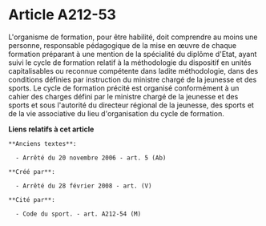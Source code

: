 # Article A212-53

L'organisme de formation, pour être habilité, doit comprendre au moins une personne, responsable pédagogique de la mise en
œuvre de chaque formation préparant à une mention de la spécialité du diplôme d'Etat, ayant suivi le cycle de formation
relatif à la méthodologie du dispositif en unités capitalisables ou reconnue compétente dans ladite méthodologie, dans des
conditions définies par instruction du ministre chargé de la jeunesse et des sports. Le cycle de formation précité est
organisé conformément à un cahier des charges défini par le ministre chargé de la jeunesse et des sports et sous l'autorité
du directeur régional de la jeunesse, des sports et de la vie associative du lieu d'organisation du cycle de formation.

**Liens relatifs à cet article**

	**Anciens textes**:

	  - Arrêté du 20 novembre 2006 - art. 5 (Ab)

	**Créé par**:

	  - Arrêté du 28 février 2008 - art. (V)

	**Cité par**:

	  - Code du sport. - art. A212-54 (M)
